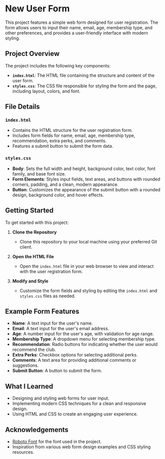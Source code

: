# New User Form

This project features a simple web form designed for user registration. The form allows users to input their name, email, age, membership type, and other preferences, and provides a user-friendly interface with modern styling.

## Project Overview

The project includes the following key components:

- **`index.html`**: The HTML file containing the structure and content of the user form.
- **`styles.css`**: The CSS file responsible for styling the form and the page, including layout, colors, and font.

## File Details

### `index.html`

- Contains the HTML structure for the user registration form.
- Includes form fields for name, email, age, membership type, recommendation, extra perks, and comments.
- Features a submit button to submit the form data.

### `styles.css`

- **Body**: Sets the full width and height, background color, text color, font family, and base font size.
- **Form Elements**: Styles input fields, text areas, and buttons with rounded corners, padding, and a clean, modern appearance.
- **Button**: Customizes the appearance of the submit button with a rounded design, background color, and hover effects.

## Getting Started

To get started with this project:

1. **Clone the Repository**
   - Clone this repository to your local machine using your preferred Git client.

2. **Open the HTML File**
   - Open the `index.html` file in your web browser to view and interact with the user registration form.

3. **Modify and Style**
   - Customize the form fields and styling by editing the `index.html` and `styles.css` files as needed.

## Example Form Features

- **Name**: A text input for the user's name.
- **Email**: A text input for the user's email address.
- **Age**: A number input for the user's age, with validation for age range.
- **Membership Type**: A dropdown menu for selecting membership type.
- **Recommendation**: Radio buttons for indicating whether the user would recommend the club.
- **Extra Perks**: Checkbox options for selecting additional perks.
- **Comments**: A text area for providing additional comments or suggestions.
- **Submit Button**: A button to submit the form.

## What I Learned

- Designing and styling web forms for user input.
- Implementing modern CSS techniques for a clean and responsive design.
- Using HTML and CSS to create an engaging user experience.

## Acknowledgements

- [Roboto Font](https://fonts.google.com/specimen/Roboto) for the font used in the project.
- Inspiration from various web form design examples and CSS styling resources.
